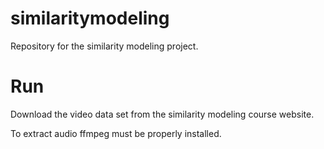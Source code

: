 # similaritymodeling
Repository for the similarity modeling project.


# Run

Download the video data set from the similarity modeling course website.

To extract audio ffmpeg must be properly installed.



